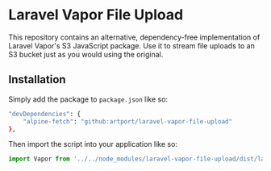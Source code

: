 # Laravel Vapor File Upload

This repository contains an alternative, dependency-free implementation of Laravel Vapor's S3 JavaScript package. Use it to stream file uploads to an S3 bucket just as you would using the original.

## Installation

Simply add the package to `package.json` like so:

```bash
"devDependencies": {
    "alpine-fetch": "github:artport/laravel-vapor-file-upload"
},
```

Then import the script into your application like so:

```js
import Vapor from '../../node_modules/laravel-vapor-file-upload/dist/laravel-vapor-file-upload.min.esm.js';
```
